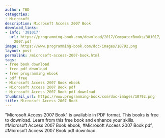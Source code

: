 ```yaml
---
author: TBD
categories:
- Microsoft
description: Microsoft Access 2007 Book
download_links:
- info: '381017'
  url: https://programming-book.com/download/2017/ComputerBooks/381017/Microsoft Access
    2007.pdf
image: https://www.programming-book.com/doc-images/10792.png
layout: post
permalink: /microsoft-access-2007-book.html
tags:
- free book download
- free pdf download
- free programming ebook
- pdf free
- Microsoft Access 2007 Book ebook
- Microsoft Access 2007 Book pdf
- Microsoft Access 2007 Book pdf download
thumbnail_url: https://www.programming-book.com/doc-images/10792.png
title: Microsoft Access 2007 Book
---
```


 
<div class="item-desc text-justify">
  "Microsoft Access 2007 Book" is available in PDF format. This books is free to download. Learn from this free book and enhance your skills.
  <br>
  #Microsoft Access 2007 Book ebook, #Microsoft Access 2007 Book pdf, #Microsoft Access 2007 Book pdf download
</div>
